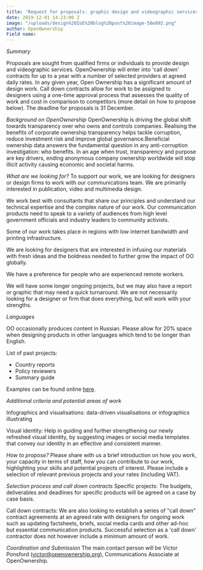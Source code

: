 ```yaml
---
title: 'Request for proposals: graphic design and videographic services'
date: 2019-12-01 14:23:00 Z
image: "/uploads/design%20IoE%20blog%20post%20image-58e892.png"
author: OpenOwnership
Field name: 
---
```


*Summary*

Proposals are sought from qualified firms or individuals to provide design and videographic services. OpenOwnership will enter into 'call down' contracts for up to a year with a number of selected providers at agreed daily rates. In any given year, Open Ownership has a significant amount of design work. Call down contracts allow for work to be assigned to designers using a one-time approval process that assesses the quality of work and cost in comparison to competitors (more detail on how to propose below). The deadline for proposals is 31 December.

*Background on OpenOwnership*
OpenOwnership is driving the global shift towards transparency over who owns and controls companies. Realising the benefits of corporate ownership transparency helps tackle corruption, reduce investment risk and improve global governance.Beneficial ownership data answers the fundamental question in any anti-corruption investigation: who benefits. In an age when trust, transparency and purpose are key drivers, ending anonymous company ownership worldwide will stop illicit activity causing economic and societal harms.

*What are we looking for?*
To support our work, we are looking for designers or design firms to work with our communications team. We are primarily interested in publication, video and multimedia design.

We work best with consultants that share our principles and understand our technical expertise and the complex nature of our work. Our communication products need to speak to a variety of audiences from high level government officials and industry leaders to community activists.

Some of our work takes place in regions with low internet bandwidth and printing infrastructure.

We are looking for designers that are interested in infusing our materials with fresh ideas and the boldness needed to further grow the impact of OO globally.

We have a preference for people who are experienced remote workers.

We will have some longer ongoing projects, but we may also have a report or graphic that may need a quick turnaround. We are not necessarily looking for a designer or firm that does everything, but will work with your strengths.

*Languages*

OO occasionally produces content in Russian. Please allow for 20% space when designing products in other languages which tend to be longer than English.

List of past projects:

* Country reports
* Policy reviewers
* Summary guide

Examples can be found online [here](https://drive.google.com/open?id=1lQfAvGAHthOyXpaUDuA1LJpYv_k_G7-N).

*Additional criteria and potential areas of work*

Infographics and visualisations: data-driven visualisations or infographics illustrating

Visual identity: Help in guiding and further strengthening our newly refreshed visual identity, by suggesting images or social media templates that convey our identity in an effective and consistent manner.

*How to propose?*
Please share with us a brief introduction on how you work, your capacity in terms of staff, how you can contribute to our work, highlighting your skills and potential projects of interest. Please include a selection of relevant previous projects and your rates (including VAT).

*Selection process and call down contracts*
Specific projects: The budgets, deliverables and deadlines for specific products will be agreed on a case by case basis.

Call down contracts: We are also looking to establish a series of "call down" contract agreements at an agreed rate with designers for ongoing work such as updating factsheets, briefs, social media cards and other ad-hoc but essential communication products. Successful selection as a 'call down' contractor does not however include a minimum amount of work.

*Coordination and Submission*
The main contact person will be Victor Ponsford (victor@openownership.org), Communications
Associate at OpenOwnership.
